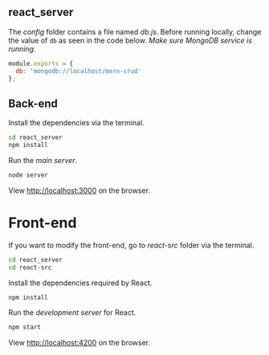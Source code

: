 ## react_server

The *config* folder contains a file named *db.js*. Before running locally, change the value of `db` as seen in the code below. *Make sure MongoDB service is running.*
```js
module.exports = {
  db: 'mongodb://localhost/mern-crud'
};
```

## Back-end
Install the dependencies via the terminal.

```bash
cd react_server
npm install
```

Run the *main server*.
```bash
node server
```

View [http://localhost:3000](http://localhost:3000) on the browser.

# Front-end
If you want to modify the front-end, go to *react-src* folder via the terminal.

```bash
cd react_server
cd react-src
```

Install the dependencies required by React.
```bash
npm install
```

Run the *development server* for React.
```bash
npm start
```

View [http://localhost:4200](http://localhost:4200) on the browser.



